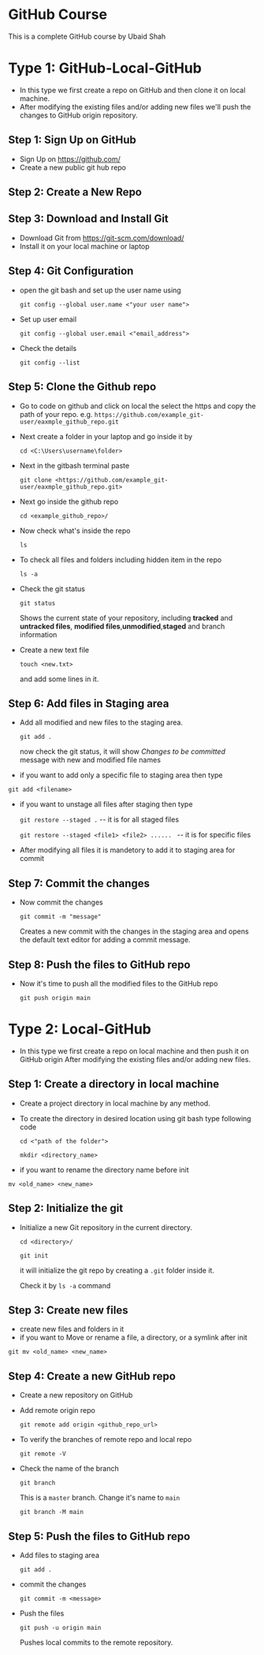 # GitHub Course
This is a complete GitHub course by Ubaid Shah

# Type 1: GitHub-Local-GitHub
- In this type we first create a repo on GitHub and then clone it on local machine.
- After modifying the existing files and/or adding new files we'll push the changes to GitHub origin repository.

## Step 1: Sign Up on GitHub
- Sign Up on  https://github.com/
- Create a new public git  hub repo
## Step 2: Create a New Repo
## Step 3: Download and Install Git
 - Download Git from https://git-scm.com/download/
 - Install it on your local machine or laptop
## Step 4: Git Configuration
- open the git bash and set up the user name using
  
  `git config --global user.name <"your user name">`
- Set up user email
  
  `git config --global user.email <"email_address">`
- Check the details

  `git config --list`

## Step 5: Clone the Github repo
- Go to code on github and click on local the select the https and copy the path of your repo. e.g. `https://github.com/example_git-user/eaxmple_github_repo.git`

- Next create a folder in your laptop and go inside it by 

  `cd <C:\Users\username\folder>`

- Next in the gitbash terminal paste

  `git clone <https://github.com/example_git-user/eaxmple_github_repo.git>`

- Next go inside the github repo

  `cd <example_github_repo>/`

- Now check what's inside the repo

  `ls`

- To check all files and folders including hidden item in the repo

  `ls -a`

- Check the git status 

  `git status`

  Shows the current state of your repository, including **tracked** and **untracked files**, **modified files**,**unmodified**,**staged** and branch information

- Create a new text file

  `touch <new.txt>`

  and add some lines in it.

## Step 6: Add files in Staging area
- Add all modified and new files to the staging area.

  `git add .`

  now check the git status, it will show *Changes to be committed* message with new and modified file names

-  if you want to add only a specific file to staging area then type

  `git add <filename>`

- if you want to unstage all files after staging then type

  `git restore --staged .`    -- it is for all staged files

  `git restore --staged <file1> <file2> ...... `  -- it is for specific files

-  After modifying all files it is mandetory to add it to staging area for commit

## Step 7: Commit the changes
- Now commit the changes
  
  `git commit -m "message"`

  Creates a new commit with the changes in the staging area and opens the default text editor for adding a commit message.

## Step 8: Push the files to GitHub repo
- Now it's time to push all the modified files  to the GitHub repo

  `git push origin main`

# Type 2: Local-GitHub
- In this type we first create a repo on local machine and then push it on GitHub origin After modifying the existing files and/or adding new files.

## Step 1: Create a directory in local machine
- Create a project directory in local machine by any method. 
- To create the directory in desired location using git bash type following code

  `cd <"path of the folder">`

  `mkdir <directory_name>`

-  if you want to rename the directory name before init

  `mv <old_name> <new_name>`

## Step 2: Initialize the git 
- Initialize a new Git repository in the current directory.

  `cd <directory>/`

  `git init`

  it will initialize the git repo by creating a `.git` folder inside it.

  Check it by `ls -a` command

## Step 3: Create new files
- create new files and folders in it
-  if you want to Move or rename a file, a directory, or a symlink after init

  `git mv <old_name> <new_name>`

## Step 4:  Create a new GitHub repo
- Create a new repository on GitHub
- Add remote origin repo

  `git remote add origin <github_repo_url> `

- To verify the branches of remote repo and local repo

  `git remote -V`

- Check the name of the branch

  `git branch`

  This is a `master` branch. Change it's name to `main`

  `git branch -M main`

## Step 5: Push the files to GitHub repo
- Add files to staging area

  `git add .`

- commit the changes

  `git commit -m <message>`

- Push the files

  `git push -u origin main`

  Pushes local commits to the remote repository.

  



